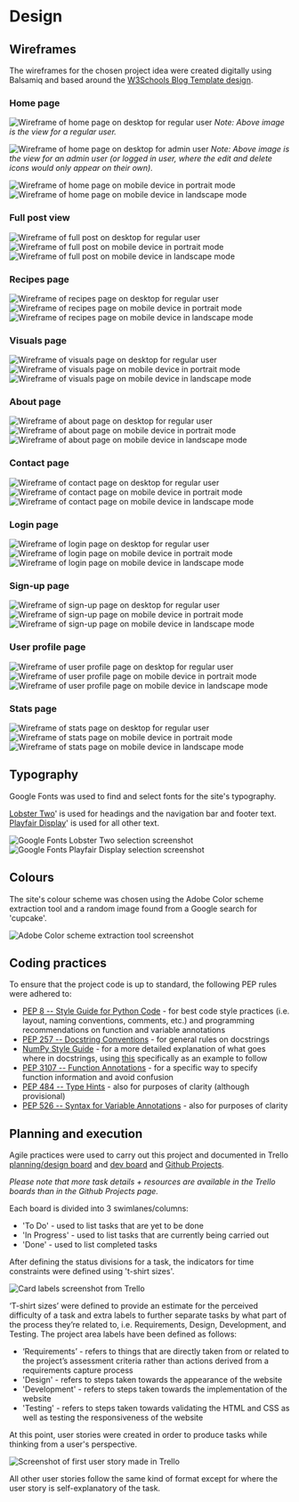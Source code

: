 # Design

## Wireframes

The wireframes for the chosen project idea were created digitally using Balsamiq and based around the [W3Schools Blog Template design](https://www.w3schools.com/bootstrap/tryit.asp?filename=trybs_temp_blog&stacked=h).

### Home page

![Wireframe of home page on desktop for regular user](documentation/wireframes/home-desktop.png)
*Note: Above image is the view for a regular user.*

![Wireframe of home page on desktop for admin user](documentation/wireframes/home-desktop-admin-view.png)
*Note: Above image is the view for an admin user (or logged in user, where the edit and delete icons would only appear on their own).*

![Wireframe of home page on mobile device in portrait mode](documentation/wireframes/home-mobile-portrait.png)
![Wireframe of home page on mobile device in landscape mode](documentation/wireframes/home-mobile-landscape.png)

### Full post view

![Wireframe of full post on desktop for regular user](documentation/wireframes/full-post-desktop.png)
![Wireframe of full post on mobile device in portrait mode](documentation/wireframes/full-post-mobile-portrait.png)
![Wireframe of full post on mobile device in landscape mode](documentation/wireframes/full-post-mobile-landscape.png)

### Recipes page

![Wireframe of recipes page on desktop for regular user](documentation/wireframes/recipes-desktop.png)
![Wireframe of recipes page on mobile device in portrait mode](documentation/wireframes/recipes-mobile-portrait.png)
![Wireframe of recipes page on mobile device in landscape mode](documentation/wireframes/recipes-mobile-landscape.png)

### Visuals page

![Wireframe of visuals page on desktop for regular user](documentation/wireframes/visuals-desktop.png)
![Wireframe of visuals page on mobile device in portrait mode](documentation/wireframes/visuals-mobile-portrait.png)
![Wireframe of visuals page on mobile device in landscape mode](documentation/wireframes/visuals-mobile-landscape.png)

### About page

![Wireframe of about page on desktop for regular user](documentation/wireframes/about-desktop.png)
![Wireframe of about page on mobile device in portrait mode](documentation/wireframes/about-mobile-portrait.png)
![Wireframe of about page on mobile device in landscape mode](documentation/wireframes/about-mobile-landscape.png)

### Contact page

![Wireframe of contact page on desktop for regular user](documentation/wireframes/contact-desktop.png)
![Wireframe of contact page on mobile device in portrait mode](documentation/wireframes/contact-mobile-portrait.png)
![Wireframe of contact page on mobile device in landscape mode](documentation/wireframes/contact-mobile-landscape.png)

### Login page

![Wireframe of login page on desktop for regular user](documentation/wireframes/login-desktop.png)
![Wireframe of login page on mobile device in portrait mode](documentation/wireframes/login-mobile-portrait.png)
![Wireframe of login page on mobile device in landscape mode](documentation/wireframes/login-mobile-landscape.png)

### Sign-up page

![Wireframe of sign-up page on desktop for regular user](documentation/wireframes/sign-up-desktop.png)
![Wireframe of sign-up page on mobile device in portrait mode](documentation/wireframes/sign-up-mobile-portrait.png)
![Wireframe of sign-up page on mobile device in landscape mode](documentation/wireframes/sign-up-mobile-landscape.png)

### User profile page

![Wireframe of user profile page on desktop for regular user](documentation/wireframes/profile-desktop.png)
![Wireframe of user profile page on mobile device in portrait mode](documentation/wireframes/profile-mobile-portrait.png)
![Wireframe of user profile page on mobile device in landscape mode](documentation/wireframes/profile-mobile-landscape.png)

### Stats page

![Wireframe of stats page on desktop for regular user](documentation/wireframes/stats-desktop.png)
![Wireframe of stats page on mobile device in portrait mode](documentation/wireframes/stats-mobile-portrait.png)
![Wireframe of stats page on mobile device in landscape mode](documentation/wireframes/stats-mobile-landscape.png)

## Typography

Google Fonts was used to find and select fonts for the site's typography.

[Lobster Two](https://fonts.google.com/specimen/Lobster+Two)' is used for headings and the navigation bar and footer text.
[Playfair Display](https://fonts.google.com/specimen/Playfair+Display)' is used for all other text.

![Google Fonts Lobster Two selection screenshot](documentation/screenshots/evidence/design/google-fonts-selection-1.png)
![Google Fonts Playfair Display selection screenshot](documentation/screenshots/evidence/design/google-fonts-selection-2.png)

## Colours

The site's colour scheme was chosen using the Adobe Color scheme extraction tool and a random image found from a Google search for 'cupcake'.

![Adobe Color scheme extraction tool screenshot](documentation/screenshots/evidence/design/colour-scheme.png)

## Coding practices

To ensure that the project code is up to standard, the following PEP rules were adhered to:

* [PEP 8 -- Style Guide for Python Code](https://www.python.org/dev/peps/pep-0008/) - for best code style practices (i.e. layout, naming conventions, comments, etc.) and programming recommendations on function and variable annotations
* [PEP 257 -- Docstring Conventions](https://www.python.org/dev/peps/pep-0257/) - for general rules on docstrings
* [NumPy Style Guide](https://numpydoc.readthedocs.io/en/latest/format.html) - for a more detailed explanation of what goes where in docstrings, using [this](https://sphinxcontrib-napoleon.readthedocs.io/en/latest/example_numpy.html) specifically as an example to follow
* [PEP 3107 -- Function Annotations](https://www.python.org/dev/peps/pep-3107/) - for a specific way to specify function information and avoid confusion
* [PEP 484 -- Type Hints](https://www.python.org/dev/peps/pep-3107/) - also for purposes of clarity (although provisional)
* [PEP 526 -- Syntax for Variable Annotations](https://www.python.org/dev/peps/pep-0526/) - also for purposes of clarity

## Planning and execution

Agile practices were used to carry out this project and documented in Trello [planning/design board](https://trello.com/b/i7BTn4iC/project-planning-design) and [dev board](https://trello.com/b/wsBEYfJM/project-development) and [Github Projects](https://github.com/DebzDK/baked-beauties-blog/projects/1).

*Please note that more task details + resources are available in the Trello boards than in the Github Projects page.*

Each board is divided into 3 swimlanes/columns:
* 'To Do' - used to list tasks that are yet to be done
* 'In Progress' - used to list tasks that are currently being carried out
* 'Done' - used to list completed tasks

After defining the status divisions for a task, the indicators for time constraints were defined using 't-shirt sizes'.

![Card labels screenshot from Trello](documentation/screenshots/evidence/design/task-sizes-and-areas.png)

‘T-shirt sizes’ were defined to provide an estimate for the perceived difficulty of a task and extra labels to further separate tasks by what part of the process they’re related to, i.e. Requirements, Design, Development, and Testing.
The project area labels have been defined as follows:
* ‘Requirements’ - refers to things that are directly taken from or related to the project’s assessment criteria rather than actions derived from a requirements capture process
* 'Design' - refers to steps taken towards the appearance of the website
* 'Development' - refers to steps taken towards the implementation of the website
* 'Testing' - refers to steps taken towards validating the HTML and CSS as well as testing the responsiveness of the website

At this point, user stories were created in order to produce tasks while thinking from a user's perspective.

![Screenshot of first user story made in Trello](documentation/screenshots/evidence/design/first-user-story.png)

All other user stories follow the same kind of format except for where the user story is self-explanatory of the task.